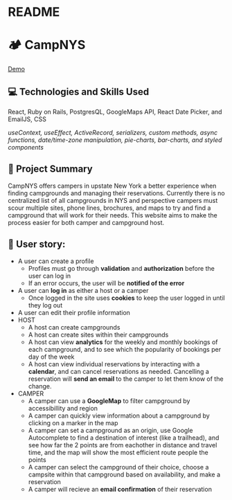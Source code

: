 # README

# 🏕️ CampNYS
[Demo](https://youtu.be/XwI78EUfryU)

## 💻 Technologies and Skills Used
React, Ruby on Rails, PostgresQL, GoogleMaps API, React Date Picker, and EmailJS, CSS

<i>useContext, useEffect, ActiveRecord, serializers, custom methods, async functions, date/time-zone manipulation, pie-charts, bar-charts, and styled components</i>

## 📝 Project Summary
CampNYS offers campers in upstate New York a better experience when finding campgrounds and managing their reservations. 
Currently there is no centralized list of all campgrounds in NYS and perspective campers must scour multiple sites, phone lines, brochures, and maps to try and find a campground that will work for their needs. This website aims to make the process easier for both camper and campground host.

## 🧑 User story:
* A user can create a profile
  * Profiles must go through **validation** and **authorization** before the user can log in
  * If an error occurs, the user will be **notified of the error**
* A user can **log in** as either a host or a camper
  * Once logged in the site uses **cookies** to keep the user logged in until they log out 
* A user can edit their profile information
* HOST
  * A host can create campgrounds
  * A host can create sites within their campgrounds
  * A host can view **analytics** for the weekly and monthly bookings of each campground, and to see which the popularity of bookings per day of the week
  * A host can view individual reservations by interacting with a **calendar**, and can cancel reservations as needed. Cancelling a reservation will **send an email** to the camper to let them know of the change.
* CAMPER
  * A camper can use a **GoogleMap** to filter campground by accessibillity and region
  * A camper can quickly view information about a campground by clicking on a marker in the map
  * A camper can set a campground as an origin, use Google Autocomplete to find a destination of interest (like a trailhead), and see how far the 2 points are from eachother in distance and travel time, and the map will show the most efficient route people the points
  * A camper can select the campground of their choice, choose a campsite within that campground based on availability, and make a reservation
  * A camper will recieve an **email confirmation** of their reservation

